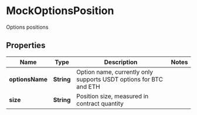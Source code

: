 
# MockOptionsPosition

Options positions

## Properties

Name | Type | Description | Notes
------------ | ------------- | ------------- | -------------
**optionsName** | **String** | Option name, currently only supports USDT options for BTC and ETH | 
**size** | **String** | Position size, measured in contract quantity | 

